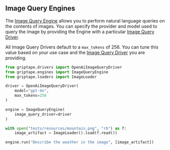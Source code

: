 ## Image Query Engines

The [Image Query Engine](../../reference/griptape/engines/image_query/image_query_engine.md) allows you to perform natural language queries on the contents of images. You can specify the provider and model used to query the image by providing the Engine with a particular [Image Query Driver](../drivers/image-query-drivers.md).

All Image Query Drivers default to a `max_tokens` of 256. You can tune this value based on your use case and the [Image Query Driver](../drivers/image-query-drivers.md) you are providing.

```python
from griptape.drivers import OpenAiImageQueryDriver
from griptape.engines import ImageQueryEngine
from griptape.loaders import ImageLoader

driver = OpenAiImageQueryDriver(
    model="gpt-4o",
    max_tokens=256
)

engine = ImageQueryEngine(
    image_query_driver=driver
)

with open("tests/resources/mountain.png", "rb") as f:
    image_artifact = ImageLoader().load(f.read())

engine.run("Describe the weather in the image", [image_artifact])
```
